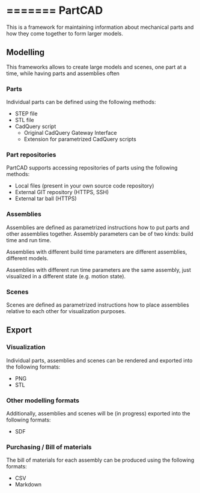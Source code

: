 =======
PartCAD
=======

This is a framework for maintaining information about mechanical parts and how they come together to form larger models.

## Modelling

This frameworks allows to create large models and scenes, one part at a time, while having parts and assemblies often 

### Parts

Individual parts can be defined using the following methods:

- STEP file
- STL file
- CadQuery script
    - Original CadQuery Gateway Interface
    - Extension for parametrized CadQuery scripts

### Part repositories

PartCAD supports accessing repositories of parts using the following methods:

- Local files (present in your own source code repository)
- External GIT repository (HTTPS, SSH)
- External tar ball (HTTPS)

### Assemblies

Assemblies are defined as parametrized instructions how to put parts and other assemblies together.
Assembly parameters can be of two kinds: build time and run time.

Assemblies with different build time parameters are different assemblies, different models.

Assemblies with different run time parameters are the same assembly, just visualized in a different state (e.g. motion state).

### Scenes

Scenes are defined as parametrized instructions how to place assemblies relative to each other for visualization purposes.

## Export

### Visualization

Individual parts, assemblies and scenes can be rendered and exported into the following formats:

- PNG
- STL

### Other modelling formats

Additionally, assemblies and scenes will be (in progress) exported into the following formats:

- SDF

### Purchasing / Bill of materials

The bill of materials for each assembly can be produced using the following formats:

- CSV
- Markdown
